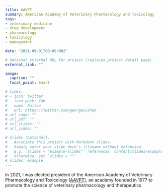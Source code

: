 ```yaml
---
title: AAVPT
summary: American Academy of Veterinary Pharmacology and Toxicology
tags:
- veterinary medicine
- drug development
- pharmacology
- toxicology
- management

date: "2021-09-01T00:00:00Z"

# Optional external URL for project (replaces project detail page).
external_link: ""

image:
  caption: ""
  focal_point: Smart

# links:
# - icon: twitter
#   icon_pack: fab
#   name: Follow
#   url: https://twitter.com/georgecushen
# url_code: ""
# url_pdf: ""
# url_slides: ""
# url_video: ""

# Slides (optional).
#   Associate this project with Markdown slides.
#   Simply enter your slide deck's filename without extension.
#   E.g. `slides = "example-slides"` references `content/slides/example-slides.md`.
#   Otherwise, set `slides = ""`.
# slides: example
---
```


In 2021, I was elected president of the American Academy of Veterinary Pharmacology and Toxicology ([AAVPT](https://www.aavpt.org/)), an academy founded in 1977 to promote the science of veterinary pharmacology and therapeutics.  
 
